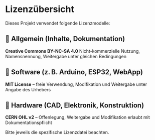 # Lizenzübersicht

Dieses Projekt verwendet folgende Lizenzmodelle:

## 📘 Allgemein (Inhalte, Dokumentation)
**Creative Commons BY-NC-SA 4.0**
Nicht-kommerzielle Nutzung, Namensnennung, Weitergabe unter gleichen Bedingungen

## 💾 Software (z. B. Arduino, ESP32, WebApp)
**MIT License** – freie Verwendung, Modifikation und Weitergabe unter Angabe des Urhebers

## 🔧 Hardware (CAD, Elektronik, Konstruktion)
**CERN OHL v2** – Offenlegung, Weitergabe und Modifikation erlaubt mit Dokumentationspflicht

Bitte jeweils die spezifische Lizenzdatei beachten.